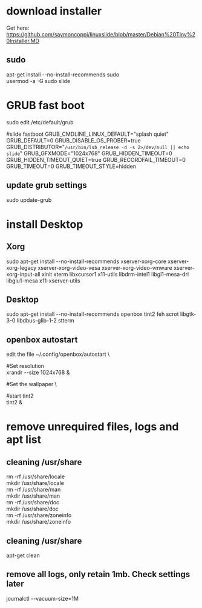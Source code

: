 # download installer
Get here:
https://github.com/saymoncoppi/linuxslide/blob/master/Debian%20Tiny%20Installer.MD

## sudo
apt-get install --no-install-recommends sudo \
usermod -a -G sudo slide


# GRUB fast boot
sudo edit /etc/default/grub

#slide fastboot
GRUB_CMDLINE_LINUX_DEFAULT="splash quiet"
GRUB_DEFAULT=0
GRUB_DISABLE_OS_PROBER=true
GRUB_DISTRIBUTOR="`/usr/bin/lsb_release -d -s 2>/dev/null || echo slide`"
GRUB_GFXMODE="1024x768"
GRUB_HIDDEN_TIMEOUT=0
GRUB_HIDDEN_TIMEOUT_QUIET=true
GRUB_RECORDFAIL_TIMEOUT=0
GRUB_TIMEOUT=0
GRUB_TIMEOUT_STYLE=hidden

## update grub settings
sudo update-grub

# install Desktop
## Xorg
sudo apt-get install --no-install-recommends xserver-xorg-core xserver-xorg-legacy xserver-xorg-video-vesa xserver-xorg-video-vmware xserver-xorg-input-all xinit xterm libxcursor1 x11-utils libdrm-intel1 libgl1-mesa-dri libglu1-mesa x11-xserver-utils

## Desktop
sudo apt-get install --no-install-recommends openbox tint2 feh scrot libgtk-3-0 libdbus-glib-1-2 stterm

## openbox autostart
edit the file ~/.config/openbox/autostart \

#Set resolution \
xrandr --size 1024x768 &

#Set the wallpaper \

#start tint2 \
tint2 &




# remove unrequired files, logs and apt list
## cleaning /usr/share
rm -rf /usr/share/locale \
mkdir /usr/share/locale \
rm -rf /usr/share/man \
mkdir /usr/share/man \
rm -rf /usr/share/doc \
mkdir /usr/share/doc \
rm -rf /usr/share/zoneinfo \
mkdir /usr/share/zoneinfo

## cleaning /usr/share
apt-get clean

## remove all logs, only retain 1mb. Check settings later
journalctl --vacuum-size=1M 

